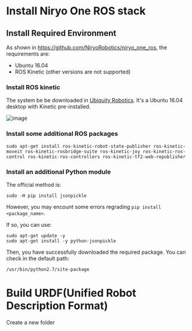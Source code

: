# Install Niryo One ROS stack

## Install Required Environment
As shown in https://github.com/NiryoRobotics/niryo_one_ros, the requirements are:
  * Ubuntu 16.04
  * ROS Kinetic (other versions are not supported)

### Install ROS kinetic
The system be be downloaded in [Ubiquity Robotics](https://learn.ubiquityrobotics.com/kinetic_pi_image_downloads). It's a Ubuntu 16.04 desktop with Kinetic pre-installed.


![image](https://user-images.githubusercontent.com/45569291/177215186-af8f201a-d6fb-495c-a00a-d930b2d8be1d.png)

### Install some additional ROS packages

```
sudo apt-get install ros-kinetic-robot-state-publisher ros-kinetic-moveit ros-kinetic-rosbridge-suite ros-kinetic-joy ros-kinetic-ros-control ros-kinetic-ros-controllers ros-kinetic-tf2-web-republisher
```


### Install an additional Python module

The official method is:

```
sudo -H pip install jsonpickle
```

However, you may encount some errors regrading `pip install <package_name>`.

If so, you can use:

```
sudo apt-get update -y
sudo apt-get install -y python-jsonpickle
```

Then, you have successfully downloaded the required package. You can check in the default path:

```
/usr/bin/python2.7/site-package
```

# Build URDF(Unified Robot Description Format)
Create a new folder 
